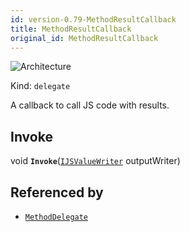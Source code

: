 ```yaml
---
id: version-0.79-MethodResultCallback
title: MethodResultCallback
original_id: MethodResultCallback
---
```


![Architecture](https://img.shields.io/badge/architecture-new_&_old-green)

Kind: `delegate`

A callback to call JS code with results.

## Invoke
void **`Invoke`**([`IJSValueWriter`](IJSValueWriter) outputWriter)

## Referenced by
- [`MethodDelegate`](MethodDelegate)

